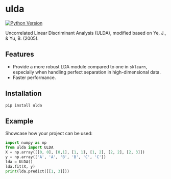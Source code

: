 # ulda

<!-- [![Build Status](https://github.com/Moran79/ulda/workflows/test/badge.svg?branch=master&event=push)](https://github.com/Moran79/ulda/actions?query=workflow%3Atest) -->

<!-- [![codecov](https://codecov.io/gh/Moran79/ulda/branch/master/graph/badge.svg)](https://codecov.io/gh/Moran79/ulda) -->
[![Python Version](https://img.shields.io/pypi/pyversions/ulda.svg)](https://pypi.org/project/ulda/)

Uncorrelated Linear Discriminant Analysis (ULDA), modified based on Ye, J., & Yu, B. (2005).

## Features

- Provide a more robust LDA module compared to one in `sklearn`, especially when handling perfect separation in high-dimensional data.
- Faster performance.

## Installation

```bash
pip install ulda
```

## Example

Showcase how your project can be used:

```python
import numpy as np
from ulda import ULDA
X = np.array([[0, 0], [0,1], [1, 1], [1, 2], [2, 2], [2, 3]])
y = np.array(['A', 'A', 'B', 'B', 'C', 'C'])
lda = ULDA()
lda.fit(X, y)
print(lda.predict([[1, 3]]))
```
